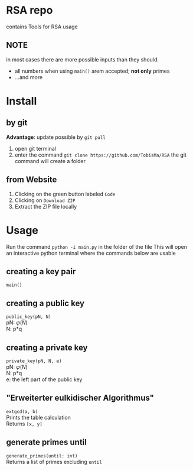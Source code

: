 # RSA repo
contains Tools for RSA usage

## NOTE
in most cases there are more possible inputs than they should.
- all numbers when using `main()` arem accepted; **not only** primes
- ...and more

# Install
## by git
**Advantage**: update possible by `git pull`

1. open git terminal
2. enter the command `git clone https://github.com/TobisMa/RSA`
   the git command will create a folder

## from Website
1. Clicking on the green button labeled `Code`
2. Clicking on `Download ZIP`
3. Extract the ZIP file locally


# Usage
Run the command `python -i main.py` in the folder of the file
This will open an interactive python terminal where the commands below are usable

## creating a key pair
`main()`

## creating a public key
`public_key(pN, N)`  
pN: $\varphi(N)$  
N: p*q  

## creating a private key
`private_key(pN, N, e)`  
pN: $\varphi(N)$  
N: p*q  
e: the left part of the public key  

## "Erweiterter eulkidischer Algorithmus"
`extgcd(a, b)`  
Prints the table calculation  
Returns `[x, y]`  

## generate primes until
`generate_primes(until: int)`  
Returns a list of primes excluding `until`  
